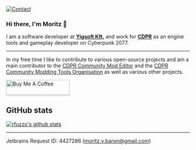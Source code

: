 [![Contact](https://img.shields.io/badge/Contact-&#128231;-blue.svg)](mailto:r.fuzzo@gmail.com)

### Hi there, I'm Moritz 👋

I am a software developer at **[Yigsoft Kft.](https://yigsoft.dev/)** and work for **[CDPR](https://en.cdprojektred.com/)** as an engine tools and gameplay developer on Cyberpunk 2077.

--------------------------

In my free time I like to contribute to various open-source projects and am a main contributor to the [CDPR Community Mod Editor](https://github.com/WolvenKit/Wolven-kit) and the [CDPR Community Modding Tools Organisation](https://github.com/WolvenKit) as well as various other projects.

<a href="https://www.buymeacoffee.com/rfuzzo" target="_blank"><img src="https://www.buymeacoffee.com/assets/img/custom_images/orange_img.png" alt="Buy Me A Coffee" style="height: 41px !important;width: 174px !important;box-shadow: 0px 3px 2px 0px rgba(190, 190, 190, 0.5) !important;-webkit-box-shadow: 0px 3px 2px 0px rgba(190, 190, 190, 0.5) !important;" ></a>

## GitHub stats

[![rfuzzo's github stats](https://github-readme-stats.vercel.app/api?username=rfuzzo)](https://github.com/anuraghazra/github-readme-stats)

--------------------------

Jetbrains Request ID: 4427286 (moritz.v.baron@gmail.com)
